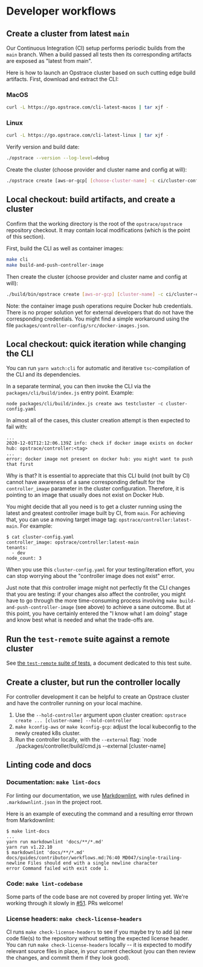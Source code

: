 # Developer workflows

## Create a cluster from latest `main`

Our Continuous Integration (CI) setup performs periodic builds from the `main` branch.
When a build passed all tests then its corresponding artifacts are exposed as "latest from main".

Here is how to launch an Opstrace cluster based on such cutting edge build artifacts.
First, download and extract the CLI:

<!--tabs-->
### MacOS

```bash
curl -L https://go.opstrace.com/cli-latest-macos | tar xjf -
```

### Linux

```bash
curl -L https://go.opstrace.com/cli-latest-linux | tar xjf -
```

<!-- /tabs -->

Verify version and build date:

```bash
./opstrace --version --log-level=debug
```

Create the cluster (choose provider and cluster name and config at will):

```bash
./opstrace create [aws-or-gcp[ [choose-cluster-name] -c ci/cluster-config.yaml
```

## Local checkout: build artifacts, and create a cluster

Confirm that the working directory is the root of the `opstrace/opstrace` repository checkout.
It may contain local modifications (which is the point of this section).

First, build the CLI as well as container images:

```bash
make cli
make build-and-push-controller-image
```

Then create the cluster (choose provider and cluster name and config at will):

```bash
./build/bin/opstrace create [aws-or-gcp] [cluster-name] -c ci/cluster-config.yaml
```

Note: the container image push operations require Docker hub credentials.
There is no proper solution yet for external developers that do not have the corresponding credentials.
You might find a simple workaround using the file `packages/controller-config/src/docker-images.json`.


## Local checkout: quick iteration while changing the CLI

You can run `yarn watch:cli` for automatic and iterative `tsc`-compilation of the CLI and its dependencies.

In a separate terminal, you can then invoke the CLI via the `packages/cli/build/index.js` entry point. Example:

```text
node packages/cli/build/index.js create aws testcluster -c cluster-config.yaml
```

In almost all of the cases, this cluster creation attempt is then expected to fail with:

```text
...
2020-12-01T12:12:06.139Z info: check if docker image exists on docker hub: opstrace/controller:<tag>
...
error: docker image not present on docker hub: you might want to push that first
```

Why is that? It is essential to appreciate that this CLI build (not built by CI) cannot have awareness of a sane corresponding default for the `controller_image` parameter in the cluster configuration. Therefore, it is pointing to an image that usually does not exist on Docker Hub.

You might decide that all you need is to get a cluster running using the latest and greatest controller image built by CI, from `main`.
For achieving that, you can use a moving target image tag: `opstrace/controller:latest-main`. For example:

```text
$ cat cluster-config.yaml
controller_image: opstrace/controller:latest-main
tenants:
  - dev
node_count: 3
```


When you use this `cluster-config.yaml` for your testing/iteration effort, you can stop worrying about the "controller image does not exist" error.

Just note that _this_ controller image might not perfectly fit the CLI changes that you are testing: if your changes also affect the controller, you might have to go through the more time-consuming process involving `make build-and-push-controller-image` (see above) to achieve a sane outcome.
But at this point, you have certainly entered the "I know what I am doing" stage and know best what is needed and what the trade-offs are.


## Run the `test-remote` suite against a remote cluster

See [the `test-remote` suite of tests](./test-remote), a document dedicated to this test suite.

## Create a cluster, but run the controller locally

For controller development it can be helpful to create an Opstrace cluster and have the controller running on your local machine.

1. Use the `--hold-controller` argument upon cluster creation: `opstrace create ... [cluster-name] --hold-controller`
2. `make kconfig-aws` or `make kconfig-gcp`: adjust the local kubeconfig to the newly created k8s cluster.
3. Run the controller locally, with the `--external` flag: `node ./packages/controller/build/cmd.js --external [cluster-name]

## Linting code and docs

### Documentation: `make lint-docs`

For linting our documentation, we use [Markdownlint](./writing-docs.md#get-on-your-marks), with rules defined in `.markdownlint.json` in the project root.

Here is an example of executing the command and a resulting error thrown from Markdownlint:

```text
$ make lint-docs
...
yarn run markdownlint 'docs/**/*.md'
yarn run v1.22.10
$ markdownlint 'docs/**/*.md'
docs/guides/contributor/workflows.md:76:40 MD047/single-trailing-newline Files should end with a single newline character
error Command failed with exit code 1.
```

### Code: `make lint-codebase`

Some parts of the code base are not covered by proper linting yet.
We're working through it slowly in [#51](https://github.com/opstrace/opstrace/issues/51).
PRs welcome!


### License headers: `make check-license-headers`

CI runs `make check-license-headers` to see if you maybe try to add (a) new code file(s) to the repository without setting the expected license header.
You can run `make check-license-headers` locally -- it is expected to modify relevant source files in place, in your current checkout (you can then review the changes, and commit them if they look good).
